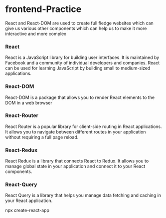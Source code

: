 # frontend-Practice
React and React-DOM are used to create full fledge websites which can give us various other components which can help us to make it more interactive and more complex
### React
React is a JavaScript library for building user interfaces. It is maintained by Facebook and a community of individual
developers and companies. React can be used for learning JavaScript by building small to medium-sized applications.
### React-DOM
React-DOM is a package that allows you to render React elements to the DOM in a web browser 
### React-Router
React Router is a popular library for client-side routing in React applications. It allows you to navigate between
different routes in your application without requiring a full page reload.
### React-Redux
React Redux is a library that connects React to Redux. It allows you to manage global state in your
application and connect it to your React components.
### React-Query
React Query is a library that helps you manage data fetching and caching in your React application.

npx create-react-app